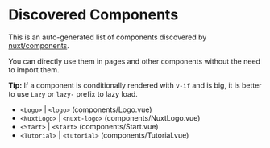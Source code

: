 # Discovered Components

This is an auto-generated list of components discovered by [nuxt/components](https://github.com/nuxt/components).

You can directly use them in pages and other components without the need to import them.

**Tip:** If a component is conditionally rendered with `v-if` and is big, it is better to use `Lazy` or `lazy-` prefix to lazy load.

- `<Logo>` | `<logo>` (components/Logo.vue)
- `<NuxtLogo>` | `<nuxt-logo>` (components/NuxtLogo.vue)
- `<Start>` | `<start>` (components/Start.vue)
- `<Tutorial>` | `<tutorial>` (components/Tutorial.vue)
